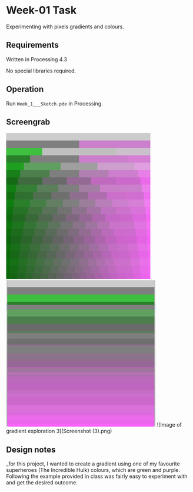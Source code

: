 # Week-01 Task

Experimenting with pixels gradients and colours.

## Requirements

Written in Processing 4.3

No special libraries required.

## Operation

Run `Week_1___Sketch.pde` in Processing.

## Screengrab

![image alt](https://github.com/Jollyboytheo/Computational-Practices-Sound-and-Image-Processing-/blob/ffc3bf04285345f1cf62e98aa31addeaf927f7c8/Week%201/Week%201/Screenshot%20(1).png)
![image alt](https://github.com/Jollyboytheo/Computational-Practices-Sound-and-Image-Processing-/blob/6e71cebdd5475d218f033b46ee0b381fc1be4418/Week%201/Week%201/Screenshot%20(2).png)
![Image of gradient exploration 3](Screenshot (3).png)


## Design notes

_for this project, I wanted to create a gradient using one of my favourite superheroes (The Incredible Hulk) colours, which are green and purple. Following the example provided in class was fairly easy to experiment with and get the desired outcome. 
